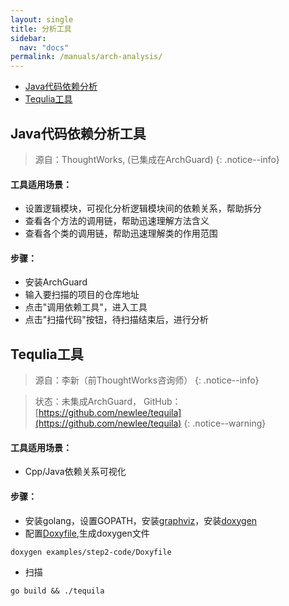 ```yaml
---
layout: single
title: 分析工具
sidebar:
  nav: "docs"
permalink: /manuals/arch-analysis/
---
```


* [Java代码依赖分析](https://abigail830.github.io/arch-guard/manuals/arch-analysis/#java代码依赖分析工具)
* [Tequlia工具](https://abigail830.github.io/arch-guard/manuals/arch-analysis/#tequlia工具)


## Java代码依赖分析工具

> 源自：ThoughtWorks, (已集成在ArchGuard)
{: .notice--info}


#### 工具适用场景：
- 设置逻辑模块，可视化分析逻辑模块间的依赖关系，帮助拆分
- 查看各个方法的调用链，帮助迅速理解方法含义
- 查看各个类的调用链，帮助迅速理解类的作用范围

#### 步骤：
- 安装ArchGuard
- 输入要扫描的项目的仓库地址
- 点击"调用依赖工具"，进入工具
- 点击"扫描代码"按钮，待扫描结束后，进行分析


## Tequlia工具
> 源自：李新（前ThoughtWorks咨询师）
{: .notice--info}

> 状态：未集成ArchGuard， GitHub：[https://github.com/newlee/tequila](https://github.com/newlee/tequila)
{: .notice--warning}

#### 工具适用场景：

- Cpp/Java依赖关系可视化

#### 步骤：

- 安装golang，设置GOPATH，安装[graphviz](http://graphviz.org/)，安装[doxygen](http://www.stack.nl/~dimitri/doxygen/)
- 配置[Doxyfile](https://github.com/newlee/tequila/blob/master/examples/step2-code/Doxyfile),生成doxygen文件
```
doxygen examples/step2-code/Doxyfile
```
- 扫描
```
go build && ./tequila
```



